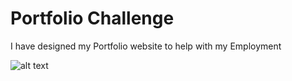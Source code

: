 # Portfolio Challenge

I have designed my Portfolio website to help with my Employment

![alt text](https://mkng1.github.io/challenge3-password-generator/screenshot.jpg)

